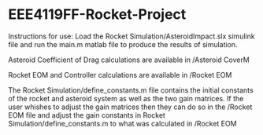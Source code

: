 # EEE4119FF-Rocket-Project

Instructions for use:
Load the Rocket Simulation/AsteroidImpact.slx simulink file and run the main.m matlab file to produce the results of simulation.

Asteroid Coefficient of Drag calculations are available in /Asteroid CoverM

Rocket EOM and Controller calculations are available in /Rocket EOM

The Rocket Simulation/define_constants.m file contains the initial constants of the rocket and asteroid system as well as the two gain matrices. If the user whishes to adjust the gain matrices then they can do so in the /Rocket EOM file and adjust the gain constants in Rocket Simulation/define_constants.m to what was calculated in /Rocket EOM

